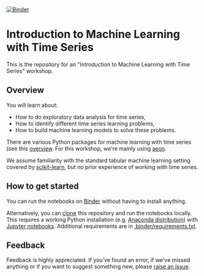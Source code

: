 [![Binder](https://mybinder.org/badge_logo.svg)](https://mybinder.org/v2/gh/mloning/intro-to-ml-with-time-series-workshop-2023/main?labpath=notebooks)

# Introduction to Machine Learning with Time Series

This is the repository for an "Introduction to Machine Learning with Time Series" workshop.

## Overview

You will learn about:

* How to do exploratory data analysis for time series,
* How to identify different time series learning problems,
* How to build machine learning models to solve these problems.

There are various Python packages for machine learning with time series (see this [overview](https://www.sktime.net/en/latest/related_software.html). For this workshop, we're mainly using [aeon].

We assume familiarity with the standard tabular machine learning setting covered by [scikit-learn], but no prior experience of working with time series.

[aeon]: https://github.com/aeon-toolkit/aeon
[scikit-learn]: https://scikit-learn.org/stable/

## How to get started

You can run the notebooks on [Binder] without having to install anything.

Alternatively, you can [clone](https://help.github.com/en/github/creating-cloning-and-archiving-repositories/cloning-a-repository) this repository and run the notebooks locally. This requires a working Python installation (e.g. [Anaconda distribution](https://docs.anaconda.com/anaconda/install/)) with [Jupyter notebooks](https://jupyter.org/install). Additional requirements are in [.binder/requirements.txt]().

[Binder]: https://mybinder.org/v2/gh/mloning/intro-to-ml-with-time-series-workshop-2023/main?labpath=notebooks

## Feedback

Feedback is highly appreciated. If you've found an error, if we've missed anything or if you want to suggest something new, please [raise an issue](https://github.com/mloning/intro-to-ml-with-time-series-workshop-2023/issues/new/choose).

